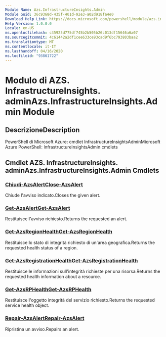 ```yaml
---
Module Name: Azs.InfrastructureInsights.Admin
Module Guid: 36c9368d-435f-401d-92e3-a02d918fa4e0
Download Help Link: https://docs.microsoft.com/powershell/module/azs.infrastructureinsights.admin
Help Version: 1.0.0.0
Locale: en-US
ms.openlocfilehash: c45925d775df745b2b505b26c013df15646a6a07
ms.sourcegitcommit: 4c61442a2df1cee633ce93cad9f6bc793803baa2
ms.translationtype: MT
ms.contentlocale: it-IT
ms.lasthandoff: 04/16/2020
ms.locfileid: "93861722"
---
```

# <span data-ttu-id="c5885-101">Modulo di AZS. InfrastructureInsights. admin</span><span class="sxs-lookup"><span data-stu-id="c5885-101">Azs.InfrastructureInsights.Admin Module</span></span>
## <span data-ttu-id="c5885-102">Descrizione</span><span class="sxs-lookup"><span data-stu-id="c5885-102">Description</span></span>
<span data-ttu-id="c5885-103">PowerShell di Microsoft Azure: cmdlet InfrastructureInsightsAdmin</span><span class="sxs-lookup"><span data-stu-id="c5885-103">Microsoft Azure PowerShell: InfrastructureInsightsAdmin cmdlets</span></span>

## <span data-ttu-id="c5885-104">Cmdlet AZS. InfrastructureInsights. admin</span><span class="sxs-lookup"><span data-stu-id="c5885-104">Azs.InfrastructureInsights.Admin Cmdlets</span></span>
### [<span data-ttu-id="c5885-105">Chiudi-AzsAlert</span><span class="sxs-lookup"><span data-stu-id="c5885-105">Close-AzsAlert</span></span>](Close-AzsAlert.md)
<span data-ttu-id="c5885-106">Chiude l'avviso indicato.</span><span class="sxs-lookup"><span data-stu-id="c5885-106">Closes the given alert.</span></span>

### [<span data-ttu-id="c5885-107">Get-AzsAlert</span><span class="sxs-lookup"><span data-stu-id="c5885-107">Get-AzsAlert</span></span>](Get-AzsAlert.md)
<span data-ttu-id="c5885-108">Restituisce l'avviso richiesto.</span><span class="sxs-lookup"><span data-stu-id="c5885-108">Returns the requested an alert.</span></span>

### [<span data-ttu-id="c5885-109">Get-AzsRegionHealth</span><span class="sxs-lookup"><span data-stu-id="c5885-109">Get-AzsRegionHealth</span></span>](Get-AzsRegionHealth.md)
<span data-ttu-id="c5885-110">Restituisce lo stato di integrità richiesto di un'area geografica.</span><span class="sxs-lookup"><span data-stu-id="c5885-110">Returns the requested health status of a region.</span></span>

### [<span data-ttu-id="c5885-111">Get-AzsRegistrationHealth</span><span class="sxs-lookup"><span data-stu-id="c5885-111">Get-AzsRegistrationHealth</span></span>](Get-AzsRegistrationHealth.md)
<span data-ttu-id="c5885-112">Restituisce le informazioni sull'integrità richieste per una risorsa.</span><span class="sxs-lookup"><span data-stu-id="c5885-112">Returns the requested health information about a resource.</span></span>

### [<span data-ttu-id="c5885-113">Get-AzsRPHealth</span><span class="sxs-lookup"><span data-stu-id="c5885-113">Get-AzsRPHealth</span></span>](Get-AzsRPHealth.md)
<span data-ttu-id="c5885-114">Restituisce l'oggetto integrità del servizio richiesto.</span><span class="sxs-lookup"><span data-stu-id="c5885-114">Returns the requested service health object.</span></span>

### [<span data-ttu-id="c5885-115">Repair-AzsAlert</span><span class="sxs-lookup"><span data-stu-id="c5885-115">Repair-AzsAlert</span></span>](Repair-AzsAlert.md)
<span data-ttu-id="c5885-116">Ripristina un avviso.</span><span class="sxs-lookup"><span data-stu-id="c5885-116">Repairs an alert.</span></span>

